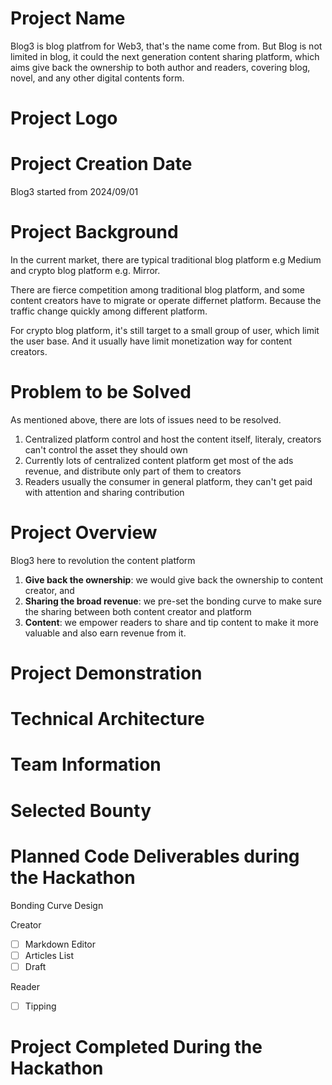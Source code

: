 # Project Name
Blog3 is blog platfrom for Web3, that's the name come from. But Blog is not limited in blog, it could the next generation content sharing platform, which aims give back the ownership to both author and readers, covering blog, novel, and any other digital contents form. 


# Project Logo

# Project Creation Date

Blog3 started from 2024/09/01

# Project Background

In the current market, there are typical traditional blog platform e.g Medium and crypto blog platform e.g. Mirror. 

There are fierce competition among traditional blog platform, and some content creators have to migrate or operate differnet platform. Because the traffic change quickly among different platform.

For crypto blog platform, it's still target to a small group of user, which limit the user base. And it usually have limit monetization way for content creators.

# Problem to be Solved

As mentioned above, there are lots of issues need to be resolved. 

1. Centralized platform control and host the content itself, literaly, creators can't control the asset they should own
2. Currently lots of centralized content platform get most of the ads revenue, and distribute only part of them to creators
3. Readers usually the consumer in general platform, they can't get paid with attention and sharing contribution



# Project Overview

Blog3 here to revolution the content platform

1. **Give back the ownership**: we would give back the ownership to content creator, and 
2. **Sharing the broad revenue**: we pre-set the bonding curve to make sure the sharing between both content creator and platform
3. **Content**: we empower readers to share and tip content to make it more valuable and also earn revenue from it.


# Project Demonstration


# Technical Architecture


# Team Information


# Selected Bounty


# Planned Code Deliverables during the Hackathon

Bonding Curve Design

Creator
- [ ] Markdown Editor
- [ ] Articles List
- [ ] Draft

Reader 
- [ ] Tipping


# Project Completed During the Hackathon
